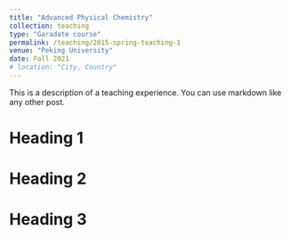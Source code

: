 ```yaml
---
title: "Advanced Physical Chemistry"
collection: teaching
type: "Garadate course"
permalink: /teaching/2015-spring-teaching-1
venue: "Peking University"
date: Fall 2021
# location: "City, Country"
---
```


This is a description of a teaching experience. You can use markdown like any other post.

Heading 1
======

Heading 2
======

Heading 3
======

